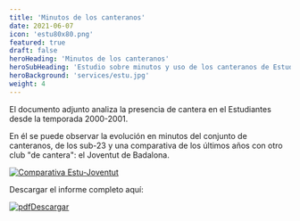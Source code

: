 ```yaml
---
title: 'Minutos de los canteranos'
date: 2021-06-07
icon: 'estu80x80.png'
featured: true
draft: false
heroHeading: 'Minutos de los canteranos'
heroSubHeading: 'Estudio sobre minutos y uso de los canteranos de Estudiantes desde el 2000'
heroBackground: 'services/estu.jpg'
weight: 4
---
```


El documento adjunto analiza la presencia de cantera en el Estudiantes desde la temporada 2000-2001.

En él se puede observar la evolución en minutos del conjunto de canteranos, de los sub-23 y una comparativa de los últimos años con otro club "de cantera": el Joventut de Badalona.

[![Comparativa Estu-Joventut](/img/comparativa_esty_penya.png)](/docs/estudio_minutos_canteranos.pdf)

Descargar el informe completo aquí:

[![pdf](/services/pdf-icon.png)Descargar](/docs/estudio_minutos_canteranos.pdf)

